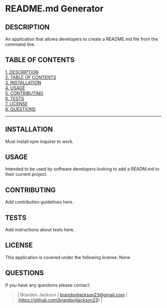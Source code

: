 # README.md Generator

## DESCRIPTION
An application that allows developers to create a README.md file from the command line.

## TABLE OF CONTENTS
[1. DESCRIPTION](#DESCRIPTION)  
[2. TABLE OF CONTENTS](#TABLE-OF-CONTENTS)  
[3. INSTALLATION](#INSTALLATION)  
[4. USAGE](#USAGE)  
[5. CONTRIBUTING](#CONTRIBUTING)  
[6. TESTS](#TESTS)  
[7. LICENSE](#LICENSE)  
[8. QUESTIONS](#QUESTIONS)  

---

## INSTALLATION
Must install npm inquirer to work.

## USAGE
Intended to be used by software developers looking to add a READM.md to their current project.

## CONTRIBUTING
Add contribution guidelines here.

## TESTS
Add instructions about tests here.

## LICENSE
This application is covered under the following license: None

## QUESTIONS
If you have any questions please contact:
> | Brandon Jackson | brandonljackson23@gmail.com | (https://github.com/brandonljackson23) |

